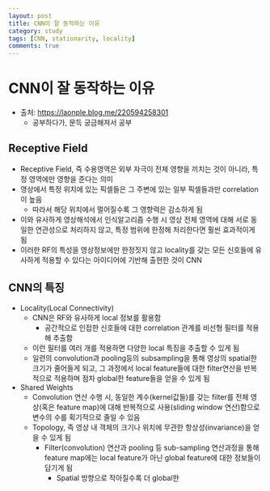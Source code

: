 ```yaml
---
layout: post
title: CNN이 잘 동작하는 이유
category: study
tags: [CNN, stationarity, locality]
comments: true
---
```


# CNN이 잘 동작하는 이유
- 출처: https://laonple.blog.me/220594258301
  - 공부하다가, 문득 궁금해져서 공부

## Receptive Field
- Receptive Field, 즉 수용영역은 외부 자극이 전체 영향을 끼치는 것이 아니라, 특정 영역에만 영향을 준다는 의미
- 영상에서 특정 위치에 있는 픽셀들은 그 주변에 있는 일부 픽셀들과만 correlation이 높음
  - 따라서 해당 위치에서 멀어질수록 그 영향력은 감소하게 됨
- 이와 유사하게 영상해석에서 인식알고리즘 수행 시 영상 전체 영역에 대해 서로 동일한 연관성으로 처리하지 않고, 특정 범위에 한정해 처리한다면 훨씬 효과적이게 됨
- 이러한 RF의 특성을 영상정보에만 한정짓지 않고 locality를 갖는 모든 신호들에 유사하게 적용할 수 있다는 아이디어에 기반해 출현한 것이 CNN

## CNN의 특징
- Locality(Local Connectivity)
  - CNN은 RF와 유사하게 local 정보를 활용함
    - 공간적으로 인접한 신호들에 대한 correlation 관계를 비선형 필터를 적용해 추출함
  - 이런 필터를 여러 개를 적용하면 다양한 local 특징을 추출할 수 있게 됨
  - 일련의 convolution과 pooling등의 subsampling을 통해 영상의 spatial한 크기가 줄어들게 되고, 그 과정에서 local feature들에 대한 filter연산을 반복적으로 적용하며 점차 global한 feature들을 얻을 수 있게 됨
- Shared Weights
  - Convolution 연산 수행 시, 동일한 계수(kernel값들)를 갖는 filter를 전체 영상(혹은 feature map)에 대해 반복적으로 사용(sliding window 연산)함으로 변수의 수를 획기적으로 줄일 수 있음
  - Topology, 즉 영상 내 객체의 크기나 위치에 무관한 항상성(invariance)을 얻을 수 있게 됨
    - Filter(convolution) 연산과 pooling 등 sub-sampling 연산과정을 통해 feature map에는 local feature가 아닌 global feature에 대한 정보들이 담기게 됨
      - Spatial 방향으로 작아질수록 더 global한 
